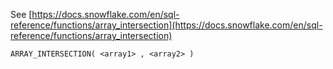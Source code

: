 See [https://docs.snowflake.com/en/sql-reference/functions/array_intersection](https://docs.snowflake.com/en/sql-reference/functions/array_intersection)
```
ARRAY_INTERSECTION( <array1> , <array2> )
```
